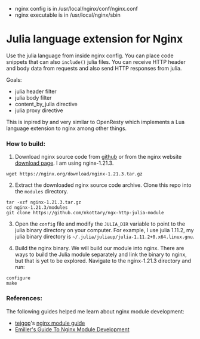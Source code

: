 - nginx config is in /usr/local/nginx/conf/nginx.conf
- nginx executable is in /usr/local/nginx/sbin

# Julia language extension for Nginx

Use the julia language from inside nginx config. You can place code snippets that can also `include()` julia files. You can receive HTTP header and body data from requests and also send HTTP responses from julia.

Goals:
- julia header filter
- julia body filter
- content_by_julia directive
- julia proxy directive

This is inpired by and very similar to OpenResty which implements a Lua language extension to nginx among other things.

### How to build:

1. Download nginx source code from [github](https://github.com/nginx/nginx) or from the nginx website [download page](https://nginx.org/en/download.html). I am using nginx-1.21.3.
  ```
  wget https://nginx.org/download/nginx-1.21.3.tar.gz
  ```

2. Extract the downloaded nginx source code archive. Clone this repo into the `modules` directory.
  ```
  tar -xzf nginx-1.21.3.tar.gz
  cd nginx-1.21.3/modules
  git clone https://github.com/nkottary/ngx-http-julia-module
  ```

3. Open the `config` file and modify the `JULIA_DIR` variable to point to the julia binary directory on your computer. For example, I use julia 1.11.2, my julia binary directory is `~/.julia/juliaup/julia-1.11.2+0.x64.linux.gnu`.

3. Build the nginx binary. We will build our module into nginx. There are ways to build the Julia module separately and link the binary to nginx, but that is yet to be explored. Navigate to the nginx-1.21.3 directory and run:
  ```
  configure
  make
  ```

### References:
The following guides helped me learn about nginx module development:
- [tejgop](https://github.com/tejgop)'s [nginx module guide](https://tejgop.github.io/nginx-module-guide)
- [Emiller's Guide To Nginx Module Development](https://www.evanmiller.org/nginx-modules-guide.html)
